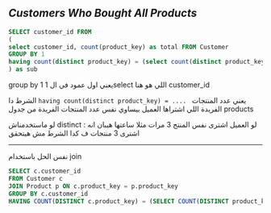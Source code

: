 ## _Customers Who Bought All Products_

```sql
SELECT customer_id FROM
(
select customer_id, count(product_key) as total FROM Customer
GROUP BY 1
having count(distinct product_key) = (select count(distinct product_key)from product)
) as sub
```

group by 1 
1 يعني اول عمود في الselect اللي هو هنا customer_id

الشرط دا ```having count(distinct product_key) = .... ``` يعني عدد المنتجات الفريدة اللي اشتراها العميل بيساوي نفس عدد المنتجات الفريدة من جدول products


لو ماستخدمناش distinct : لو العميل اشترى نفس المنتج 3 مرات مثلا ساعتها هيبان انه اشترى 3 منتجات ف كدا الشرط مش هيتحقق

---
نفس الحل باستخدام join 
```sql
SELECT c.customer_id
FROM Customer c
JOIN Product p ON c.product_key = p.product_key
GROUP BY c.customer_id
HAVING COUNT(DISTINCT c.product_key) = (SELECT COUNT(DISTINCT product_key) FROM Product);
```
